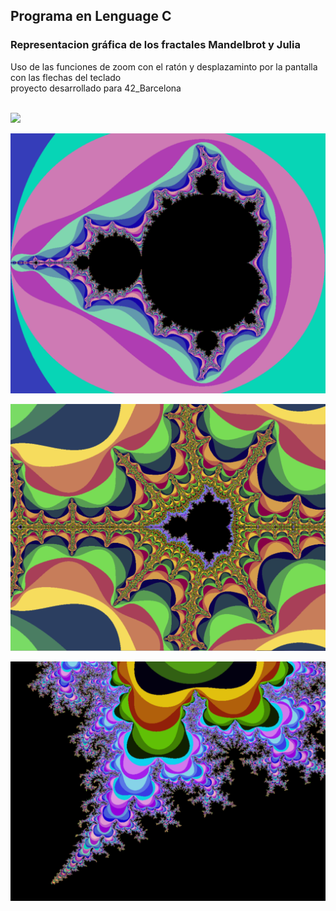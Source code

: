 <h2>Programa en Lenguage C</h2>

<h3>Representacion gráfica de los fractales Mandelbrot y Julia</h3>

<div>
  Uso de las funciones de zoom con el ratón y desplazaminto por la pantalla con las flechas del teclado
  <div>proyecto desarrollado para 42_Barcelona</div>
</div>

<br>

<img src="ezgif.com-gif-maker.gif"></img>

<img src="images/Fractol1.png"></img>

<img src="images/Fractol2.png"></img>

<img src="images/Fractol3.png"></img>
